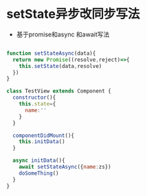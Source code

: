# setState异步改同步写法
- 基于promise和async 和await写法


```javascript

function setStateAsync(data){
  return new Promise((resolve,reject)=>{
    this.setState(data,resolve)
  })
}

class TestView extends Component {
  constructor(){
    this.state={
      name:''
    }
  }

  componentDidMount(){
    this.initData()
  }

  async initData(){
    await setStateAsync({name:zs})
    doSomeThing()
  }
}
```
